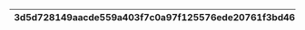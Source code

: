 |3d5d728149aacde559a403f7c0a97f125576ede20761f3bd466505ff27de6740|63ee33d49a21cc290123d16150328ec872d22a2072afe2909c71bf15a1d99919|8c8b9d4403d7547cd502a91c46c3f9a52d8e8d47301b4943711d6a7c8986a8f4|f364e0a00f04019a48be9e0cc5b25f60901c411139f8125cdae57c2501bbfdc4|ed07afa81d4cdd2677ed4124de340ae4742692df0ecbad5163393d5b59d2c679|44d2e9c8f785892cea1647284e7f839309450eeb47fc9c50bd0ae2fa9176e3d4|4c6cd30c7050e17dbffa71d7ca8ccf6dffa1434375448b5a95a8d393fa88f503|7f95a26ea5f6892d140067c889baf4cac0e0cd34aef4f391f85d424196b7973a|
| --- | --- | --- | --- | --- | --- | --- | --- |